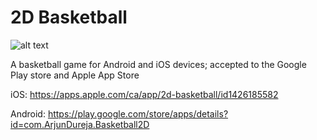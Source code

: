 # 2D Basketball

![alt text](https://is4-ssl.mzstatic.com/image/thumb/Purple113/v4/0e/d6/9d/0ed69dad-0527-8930-f883-c1556759b58c/source/240x240bb.jpg)

A basketball game for Android and iOS devices; accepted to the Google Play store and Apple App Store

iOS:
https://apps.apple.com/ca/app/2d-basketball/id1426185582

Android:
https://play.google.com/store/apps/details?id=com.ArjunDureja.Basketball2D
